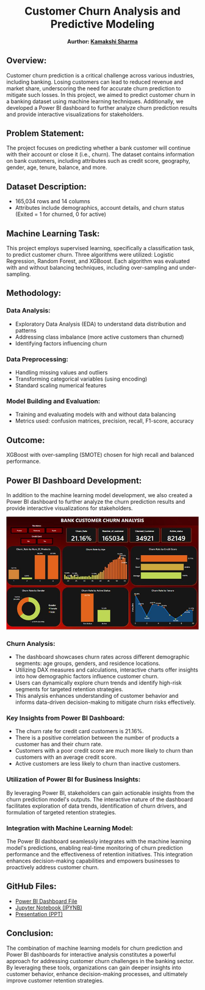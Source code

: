 <h1 align="center">
  Customer Churn Analysis and Predictive Modeling
</h1>
<div align="center">
  <h4>Aurthor: <a href="https://www.linkedin.com/in/kamakshisharma22">Kamakshi Sharma</a></h4>
</div>

## Overview:
Customer churn prediction is a critical challenge across various industries, including banking. Losing customers can lead to reduced revenue and market share, underscoring the need for accurate churn prediction to mitigate such losses. In this project, we aimed to predict customer churn in a banking dataset using machine learning techniques. Additionally, we developed a Power BI dashboard to further analyze churn prediction results and provide interactive visualizations for stakeholders.

## Problem Statement:
The project focuses on predicting whether a bank customer will continue with their account or close it (i.e., churn). The dataset contains information on bank customers, including attributes such as credit score, geography, gender, age, tenure, balance, and more.

## Dataset Description:
- 165,034 rows and 14 columns
- Attributes include demographics, account details, and churn status (Exited = 1 for churned, 0 for active)

## Machine Learning Task:
This project employs supervised learning, specifically a classification task, to predict customer churn. Three algorithms were utilized: Logistic Regression, Random Forest, and XGBoost. Each algorithm was evaluated with and without balancing techniques, including over-sampling and under-sampling.

## Methodology:
### Data Analysis:
- Exploratory Data Analysis (EDA) to understand data distribution and patterns
- Addressing class imbalance (more active customers than churned)
- Identifying factors influencing churn

### Data Preprocessing:
- Handling missing values and outliers
- Transforming categorical variables (using encoding)
- Standard scaling numerical features

### Model Building and Evaluation:
- Training and evaluating models with and without data balancing
- Metrics used: confusion matrices, precision, recall, F1-score, accuracy

## Outcome:
XGBoost with over-sampling (SMOTE) chosen for high recall and balanced performance.

## Power BI Dashboard Development:
In addition to the machine learning model development, we also created a Power BI dashboard to further analyze the churn prediction results and provide interactive visualizations for stakeholders.
<div align="center">
  <a href="https://github.com/kamakshii22/Churn_Analysis_Prediction/blob/main/Churn_Analysis_ks.pbix">
    <img src="https://github.com/kamakshii22/Churn_Analysis_Prediction/blob/main/Churn_Analysis_Dashboard_Ks.JPG" alt="Power BI Logo">
  </a>
</div>

### Churn Analysis: 
- The dashboard showcases churn rates across different demographic segments: age groups, genders, and residence locations.
- Utilizing DAX measures and calculations, interactive charts offer insights into how demographic factors influence customer churn.
- Users can dynamically explore churn trends and identify high-risk segments for targeted retention strategies.
- This analysis enhances understanding of customer behavior and informs data-driven decision-making to mitigate churn risks effectively.

### Key Insights from Power BI Dashboard:
- The churn rate for credit card customers is 21.16%.
- There is a positive correlation between the number of products a customer has and their churn rate.
- Customers with a poor credit score are much more likely to churn than customers with an average credit score.
- Active customers are less likely to churn than inactive customers.

### Utilization of Power BI for Business Insights:
By leveraging Power BI, stakeholders can gain actionable insights from the churn prediction model's outputs. The interactive nature of the dashboard facilitates exploration of data trends, identification of churn drivers, and formulation of targeted retention strategies.

### Integration with Machine Learning Model:
The Power BI dashboard seamlessly integrates with the machine learning model's predictions, enabling real-time monitoring of churn prediction performance and the effectiveness of retention initiatives. This integration enhances decision-making capabilities and empowers businesses to proactively address customer churn.

## GitHub Files:
- [Power BI Dashboard File](https://github.com/kamakshii22/Churn_Analysis_Prediction/blob/main/Churn_Analysis_ks.pbix)
- [Jupyter Notebook (IPYNB)](https://github.com/kamakshii22/Churn_Analysis_Prediction/blob/main/Project_Bank_Churn_Prediction.ipynb)
- [Presentation (PPT)](https://github.com/kamakshii22/Churn_Analysis_Prediction/blob/main/PPT_Kamakshi.pptx)

## Conclusion:
The combination of machine learning models for churn prediction and Power BI dashboards for interactive analysis constitutes a powerful approach for addressing customer churn challenges in the banking sector. By leveraging these tools, organizations can gain deeper insights into customer behavior, enhance decision-making processes, and ultimately improve customer retention strategies.
